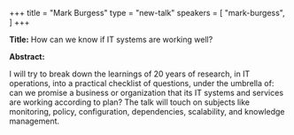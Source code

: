 +++
title = "Mark Burgess"
type = "new-talk"
speakers = [
        "mark-burgess",
]
+++
<div class="col-12">
  <p><strong>Title:</strong>
How can we know if IT systems are working well?
</p>

<p><strong>Abstract:</strong></p>

<p>
I will try to break down the learnings of 20 years of research, in IT operations, into a practical checklist of questions, under the umbrella of: can we promise a business or organization that its IT systems and services are working according to plan? The talk will touch on subjects like monitoring, policy, configuration, dependencies, scalability, and knowledge management.
</p>

</div>